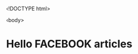 ‹!DOCTYPE html>
<html>
<head><meta property="fb:pages" content="128232448664070" />
‹body>
  <h1> Hello FACEBOOK articles </h1>
<body>
<p></p›
</body>
